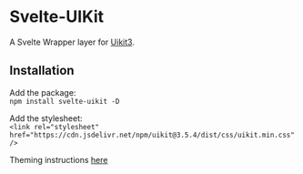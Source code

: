# Svelte-UIKit
A Svelte Wrapper layer for [Uikit3](https://getuikit.com).

## Installation
Add the package:  
`npm install svelte-uikit -D`

Add the stylesheet:  
`<link rel="stylesheet" href="https://cdn.jsdelivr.net/npm/uikit@3.5.4/dist/css/uikit.min.css" />`

Theming instructions [here](https://getuikit.com/docs/sass)